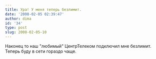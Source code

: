 ```yaml
---
title: Ура! У меня теперь безлимит.
date: '2008-02-05 02:39:47'
author: dima
id: '34'
type: post
slug: 2008-02-05-10
---
```


Наконец то наш "любимый" ЦентрТелеком подключил мне безлимит. Теперь буду в сети гораздо чаще.
